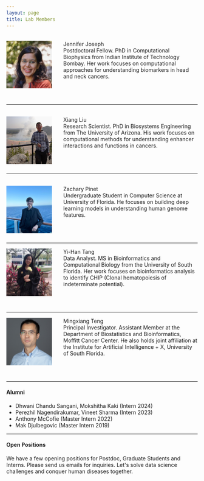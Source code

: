 ```yaml
---
layout: page
title: Lab Members
---
```



<br>
<img style="float:left;margin: 0 30px 0 0;width:120px;height:125px;"
src="/assets/themes/twitter/bootstrap/img/jenniferjoseph.jpg"> 
Jennifer Joseph<br>
Postdoctoral Fellow. PhD in Computational Biophysics from Indian
Institute of Technology Bombay. Her work focuses on computational
approaches for understanding biomarkers in head and neck cancers.<br><br><br><br>

---

<br>
<img style="float:left;margin: 0 30px 0 0;width:120px;height:125px;"
src="/assets/themes/twitter/bootstrap/img/xiangliu.jpg">
Xiang Liu<br>
Research Scientist. PhD in Biosystems Engineering from The University of
Arizona. His work focuses on computational methods for understanding
enhancer interactions and functions in cancers.<br><br><br><br>

---

<br>
<img style="float:left;margin: 0 30px 0 0;width:120px;height:125px;"
src="/assets/themes/twitter/bootstrap/img/zachpinet.jpg">
Zachary Pinet <br>
Undergraduate Student in Computer Science at University of
Florida. He focuses on building deep learning models in
understanding human genome features.<br><br><br><br>

---

<img style="float:left;margin: 0 30px 0 0;width:120px;height:125px;"
src="/assets/themes/twitter/bootstrap/img/yihantang.jpg"> 
Yi-Han Tang <br>
Data Analyst. MS in Bioinformatics and Computational Biology from the
University of South Florida. Her work focuses on bioinformatics
analysis to identify CHIP (Clonal hematopoiesis of indeterminate
potential).<br><br><br><br>

---

<img style="float:left;margin: 0 30px 0 0;width:120px;height:125px;"
src="/assets/themes/twitter/bootstrap/img/mt.jpg"> 
Mingxiang Teng <br>
Principal Investigator. Assistant Member at the Department of
Biostatistics and Bioinformatics, Moffitt Cancer Center. He also holds
joint affiliation at the Institute for Artificial Intelligence + X,
University of South Florida.<br><br><br><br>

---

#### Alumni

- Dhwani Chandu Sangani, Mokshitha Kaki (Intern 2024)
- Perezhil Nagendirakumar, Vineet Sharma (Intern 2023)
- Anthony McCofie (Master Intern 2022)
- Mak Djulbegovic (Master Intern 2019)

---

#### Open Positions

We have a few opening positions for Postdoc, Graduate
Students and Interns. Please send us emails for inquiries. Let's
solve data science challenges and conquer human diseases together.
